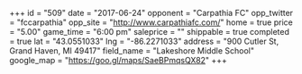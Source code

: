 +++
id = "509"
date = "2017-06-24"
opponent = "Carpathia FC"
opp_twitter = "fccarpathia"
opp_site = "http://www.carpathiafc.com/"
home = true
price = "5.00"
game_time = "6:00 pm"
saleprice = ""
shippable = true
completed = true
lat = "43.0551033"
lng = "-86.2271033"
address = "900 Cutler St, Grand Haven, MI 49417"
field_name = "Lakeshore Middle School"
google_map = "https://goo.gl/maps/SaeBPmqsQX82"
+++


